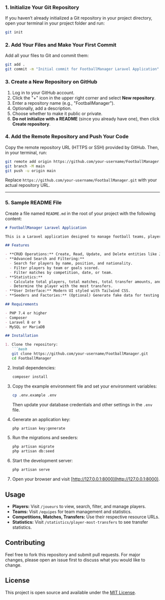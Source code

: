 ### 1. Initialize Your Git Repository

If you haven’t already initialized a Git repository in your project directory, open your terminal in your project folder and run:

```bash
git init
```

### 2. Add Your Files and Make Your First Commit

Add all your files to Git and commit them:

```bash
git add .
git commit -m "Initial commit for FootballManager Laravel Application"
```

### 3. Create a New Repository on GitHub

1. Log in to your GitHub account.
2. Click the "+" icon in the upper right corner and select **New repository**.
3. Enter a repository name (e.g., "FootballManager").
4. Optionally, add a description.
5. Choose whether to make it public or private.
6. **Do not initialize with a README** (since you already have one), then click **Create repository**.

### 4. Add the Remote Repository and Push Your Code

Copy the remote repository URL (HTTPS or SSH) provided by GitHub. Then, in your terminal, run:

```bash
git remote add origin https://github.com/your-username/FootballManager.git
git branch -M main
git push -u origin main
```

Replace `https://github.com/your-username/FootballManager.git` with your actual repository URL.

---

### 5. Sample README File

Create a file named `README.md` in the root of your project with the following content:

```markdown
# FootballManager Laravel Application

This is a Laravel application designed to manage football teams, players, competitions, matches, and transfers.

## Features

- **CRUD Operations:** Create, Read, Update, and Delete entities like Joueurs, Équipes, Compétitions, Matchs, and Transferts.
- **Advanced Search and Filtering:** 
  - Search for players by name, position, and nationality.
  - Filter players by team or goals scored.
  - Filter matches by competition, date, or team.
- **Statistics:**
  - Calculate total players, total matches, total transfer amounts, and average scores for teams.
  - Determine the player with the most transfers.
- **User Interface:** Modern UI styled with Tailwind CSS.
- **Seeders and Factories:** (Optional) Generate fake data for testing and development.

## Requirements

- PHP 7.4 or higher
- Composer
- Laravel 8 or 9
- MySQL or MariaDB

## Installation

1. Clone the repository:
   ```bash
   git clone https://github.com/your-username/FootballManager.git
   cd FootballManager
   ```

2. Install dependencies:
   ```bash
   composer install
   ```

3. Copy the example environment file and set your environment variables:
   ```bash
   cp .env.example .env
   ```
   Then update your database credentials and other settings in the `.env` file.

4. Generate an application key:
   ```bash
   php artisan key:generate
   ```

5. Run the migrations and seeders:
   ```bash
   php artisan migrate
   php artisan db:seed
   ```

6. Start the development server:
   ```bash
   php artisan serve
   ```

7. Open your browser and visit [http://127.0.0.1:8000](http://127.0.0.1:8000).

## Usage

- **Players:** Visit `/joueurs` to view, search, filter, and manage players.
- **Teams:** Visit `/equipes` for team management and statistics.
- **Competitions, Matches, Transfers:** Use their respective resource URLs.
- **Statistics:** Visit `/statistics/player-most-transfers` to see transfer statistics.

## Contributing

Feel free to fork this repository and submit pull requests. For major changes, please open an issue first to discuss what you would like to change.

## License

This project is open source and available under the [MIT License](LICENSE).
```